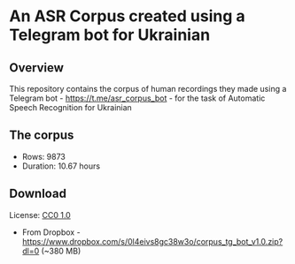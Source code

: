# An ASR Corpus created using a Telegram bot for Ukrainian

## Overview

This repository contains the corpus of human recordings they made using a Telegram bot - https://t.me/asr_corpus_bot - for the task of Automatic Speech Recognition for Ukrainian

## The corpus

- Rows: 9873
- Duration: 10.67 hours

## Download

License: [CC0 1.0](https://creativecommons.org/publicdomain/zero/1.0/deed.uk)

- From Dropbox - https://www.dropbox.com/s/0l4eivs8gc38w3o/corpus_tg_bot_v1.0.zip?dl=0 (~380 MB)
